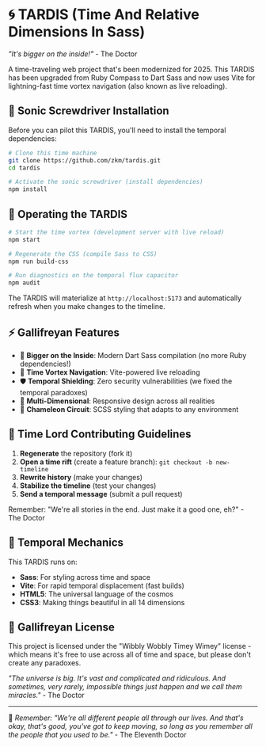 # 🌀 TARDIS (Time And Relative Dimensions In Sass)

*"It's bigger on the inside!"* - The Doctor

A time-traveling web project that's been modernized for 2025. This TARDIS has been upgraded from Ruby Compass to Dart Sass and now uses Vite for lightning-fast time vortex navigation (also known as live reloading).

## 🚀 Sonic Screwdriver Installation

Before you can pilot this TARDIS, you'll need to install the temporal dependencies:

```bash
# Clone this time machine
git clone https://github.com/zkm/tardis.git
cd tardis

# Activate the sonic screwdriver (install dependencies)
npm install
```

## 🎯 Operating the TARDIS

```bash
# Start the time vortex (development server with live reload)
npm start

# Regenerate the CSS (compile Sass to CSS)
npm run build-css

# Run diagnostics on the temporal flux capacitor
npm audit
```

The TARDIS will materialize at `http://localhost:5173` and automatically refresh when you make changes to the timeline.

## ⚡ Gallifreyan Features

- 🌟 **Bigger on the Inside**: Modern Dart Sass compilation (no more Ruby dependencies!)
- 🔄 **Time Vortex Navigation**: Vite-powered live reloading
- 🛡️ **Temporal Shielding**: Zero security vulnerabilities (we fixed the temporal paradoxes)
- 📱 **Multi-Dimensional**: Responsive design across all realities
- 🎨 **Chameleon Circuit**: SCSS styling that adapts to any environment

## 🔧 Time Lord Contributing Guidelines

1. **Regenerate** the repository (fork it)
2. **Open a time rift** (create a feature branch): `git checkout -b new-timeline`
3. **Rewrite history** (make your changes)
4. **Stabilize the timeline** (test your changes)
5. **Send a temporal message** (submit a pull request)

Remember: "We're all stories in the end. Just make it a good one, eh?" - The Doctor

## 🌌 Temporal Mechanics

This TARDIS runs on:
- **Sass**: For styling across time and space
- **Vite**: For rapid temporal displacement (fast builds)
- **HTML5**: The universal language of the cosmos
- **CSS3**: Making things beautiful in all 14 dimensions

## 📜 Gallifreyan License

This project is licensed under the "Wibbly Wobbly Timey Wimey" license - which means it's free to use across all of time and space, but please don't create any paradoxes.

*"The universe is big. It's vast and complicated and ridiculous. And sometimes, very rarely, impossible things just happen and we call them miracles."* - The Doctor

---

🌟 *Remember: "We're all different people all through our lives. And that's okay, that's good, you've got to keep moving, so long as you remember all the people that you used to be."* - The Eleventh Doctor
